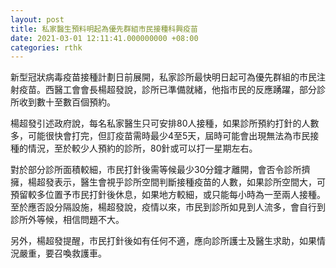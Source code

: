 ```yaml
---
layout: post
title: 私家醫生預料明起為優先群組市民接種科興疫苗
date: 2021-03-01 12:11:41.000000000 +08:00
categories: rthk
---
```


新型冠狀病毒疫苗接種計劃日前展開，私家診所最快明日起可為優先群組的市民注射疫苗。西醫工會會長楊超發說，診所已準備就緒，他指市民的反應踴躍，部分診所收到數十至數百個預約。

楊超發引述政府說，每名私家醫生只可安排80人接種，如果診所預約打針的人數多，可能很快會打完，但訂疫苗需時最少4至5天，屆時可能會出現無法為市民接種的情況，至於較少人預約的診所，80針或可以打一星期左右。

對於部分診所面積較細，市民打針後需等候最少30分鐘才離開，會否令診所擠擁，楊超發表示，醫生會視乎診所空間判斷接種疫苗的人數，如果診所空間大，可預留較多位置予市民打針後休息，如果地方較細，或只能每小時為一至兩人接種。至於應否設分隔設施，楊超發說，疫情以來，市民到診所如見到人流多，會自行到診所外等候，相信問題不大。

另外，楊超發提醒，市民打針後如有任何不適，應向診所護士及醫生求助，如果情況嚴重，要召喚救護車。
